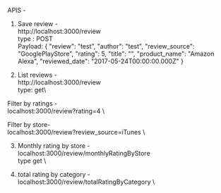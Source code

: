 APIS - 
1. Save review - \
http://localhost:3000/review
\
type : POST
\
Payload: {
        "review": "test",
        "author": "test",
        "review_source": "GooglePlayStore",
        "rating": 5,
        "title": "",
        "product_name": "Amazon Alexa",
        "reviewed_date": "2017-05-24T00:00:00.000Z"
    }


2. List reviews - \
http://localhost:3000/review\
type: get\

Filter by ratings -\
localhost:3000/review?rating=4
\

Filter by store-
\
localhost:3000/review?review_source=iTunes
\


3. Monthly rating by store -
\
localhost:3000/review/monthlyRatingByStore
\
type get
\

4. total rating by category -\
localhost:3000/review/totalRatingByCategory
\

